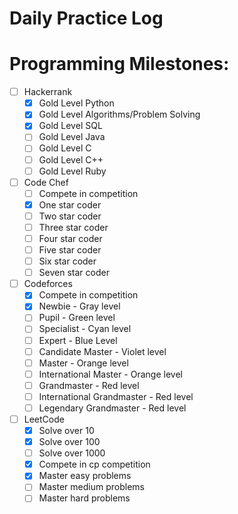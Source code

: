 # Daily Practice Log

# Programming Milestones:
- [ ] Hackerrank
  - [x] Gold Level Python
  - [x] Gold Level Algorithms/Problem Solving
  - [x] Gold Level SQL
  - [ ] Gold Level Java
  - [ ] Gold Level C
  - [ ] Gold Level C++
  - [ ] Gold Level Ruby
- [ ] Code Chef
  - [ ] Compete in competition
  - [x] One star coder
  - [ ] Two star coder
  - [ ] Three star coder
  - [ ] Four star coder
  - [ ] Five star coder
  - [ ] Six star coder
  - [ ] Seven star coder
- [ ] Codeforces
  - [x] Compete in competition
  - [x] Newbie - Gray level
  - [ ] Pupil - Green level
  - [ ] Specialist - Cyan level
  - [ ] Expert - Blue Level
  - [ ] Candidate Master - Violet level
  - [ ] Master - Orange level
  - [ ] International Master - Orange level
  - [ ] Grandmaster - Red level
  - [ ] International Grandmaster - Red level
  - [ ] Legendary Grandmaster - Red level
- [ ] LeetCode
  - [x] Solve over 10
  - [x] Solve over 100
  - [ ] Solve over 1000
  - [x] Compete in cp competition
  - [x] Master easy problems
  - [ ] Master medium problems
  - [ ] Master hard problems
